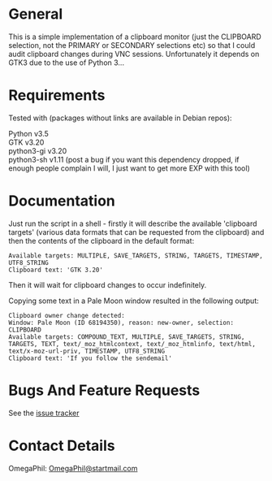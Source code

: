 General
=======

This is a simple implementation of a clipboard monitor (just the CLIPBOARD selection, not the PRIMARY or SECONDARY selections etc) so that I could audit clipboard changes during VNC sessions. Unfortunately it depends on GTK3 due to the use of Python 3...


Requirements
============

Tested with (packages without links are available in Debian repos):

Python v3.5  
GTK v3.20  
python3-gi v3.20  
python3-sh v1.11 (post a bug if you want this dependency dropped, if enough people complain I will, I just want to get more EXP with this tool)


Documentation
=============

Just run the script in a shell - firstly it will describe the available 'clipboard targets' (various data formats that can be requested from the clipboard) and then the contents of the clipboard in the default format:

    Available targets: MULTIPLE, SAVE_TARGETS, STRING, TARGETS, TIMESTAMP, UTF8_STRING
    Clipboard text: 'GTK 3.20'

Then it will wait for clipboard changes to occur indefinitely.

Copying some text in a Pale Moon window resulted in the following output:

    Clipboard owner change detected:
    Window: Pale Moon (ID 68194350), reason: new-owner, selection: CLIPBOARD
    Available targets: COMPOUND_TEXT, MULTIPLE, SAVE_TARGETS, STRING, TARGETS, TEXT, text/_moz_htmlcontext, text/_moz_htmlinfo, text/html, text/x-moz-url-priv, TIMESTAMP, UTF8_STRING
    Clipboard text: 'If you follow the sendemail'


Bugs And Feature Requests
=========================

See the [issue tracker](https://github.com/OmegaPhil/clipboard-observer/issues)


Contact Details
===============

OmegaPhil: OmegaPhil@startmail.com
